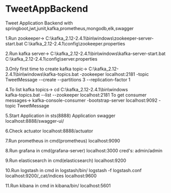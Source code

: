 # TweetAppBackend
Tweet Application Backend with springboot,jwt,junit,kafka,prometheus,mongodb,elk,swagger

1.Run zookeeper->
C:\kafka_2.12-2.4.1\bin\windows\zookeeper-server-start.bat C:\kafka_2.12-2.4.1\config\zookeeper.properties

2.Run kafka server->
C:\kafka_2.12-2.4.1\bin\windows\kafka-server-start.bat C:\kafka_2.12-2.4.1\config\server.properties

3.Only first time to create kafka topic->
C:\kafka_2.12-2.4.1\bin\windows\kafka-topics.bat -zookeeper localhost:2181 -topic TweetMessage --create --partitions 3 --replication-factor 1

4.To list kafka topics->
cd C:\kafka_2.12-2.4.1\bin\windows\
kafka-topics.bat --list --zookeeper localhost:2181
To get consumer messages->
kafka-console-consumer -bootstrap-server localhost:9092 -topic TweetMessage

5.Start Application in sts(8888)
  Application swagger
  localhost:8888/swagger-ui/

6.Check actuator
localhost:8888/actuator

7.Run prometheus in cmd(prometheus)
localhost:9090

8.Run grafana in cmd(grafana-server)
localhost:3000
cred's: admin/admin

9.Run elasticsearch in cmd(elasticsearch)
localhost:9200

10.Run logstash in cmd in logstash/bin/
logstash -f logstash.conf
localhost:9200/_cat/indices
localhost:9600

11.Run kibana in cmd in kibana/bin/
localhost:5601

